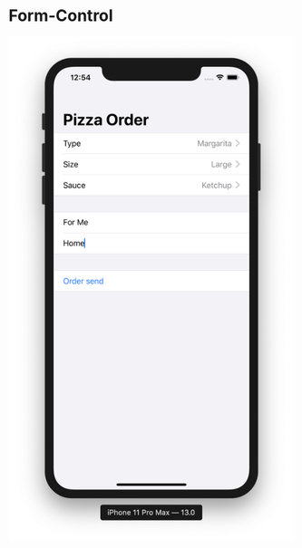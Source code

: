# Form-Control

![alt_text](https://github.com/ram4ik/Form-Control/blob/master/Form%26Control/Assets.xcassets/src.imageset/Screenshot%202019-09-26%20at%2012.54.00.png)
